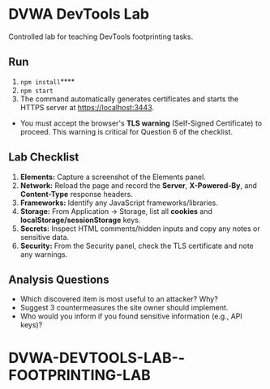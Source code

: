 # DVWA DevTools Lab

Controlled lab for teaching DevTools footprinting tasks.

## Run

1. `npm install`****
2. `npm start`
3. The command automatically generates certificates and starts the HTTPS server at [https://localhost:3443](https://localhost:3443).

- You must accept the browser's **TLS warning** (Self-Signed Certificate) to proceed. This warning is critical for Question 6 of the checklist.

## Lab Checklist

1. **Elements:** Capture a screenshot of the Elements panel.
2. **Network:** Reload the page and record the **Server**, **X-Powered-By**, and **Content-Type** response headers.
3. **Frameworks:** Identify any JavaScript frameworks/libraries.
4. **Storage:** From Application → Storage, list all **cookies** and **localStorage/sessionStorage** keys.
5. **Secrets:** Inspect HTML comments/hidden inputs and copy any notes or sensitive data.
6. **Security:** From the Security panel, check the TLS certificate and note any warnings.

## Analysis Questions

- Which discovered item is most useful to an attacker? Why?
- Suggest 3 countermeasures the site owner should implement.
- Who would you inform if you found sensitive information (e.g., API keys)?
# DVWA-DEVTOOLS-LAB--FOOTPRINTING-LAB

